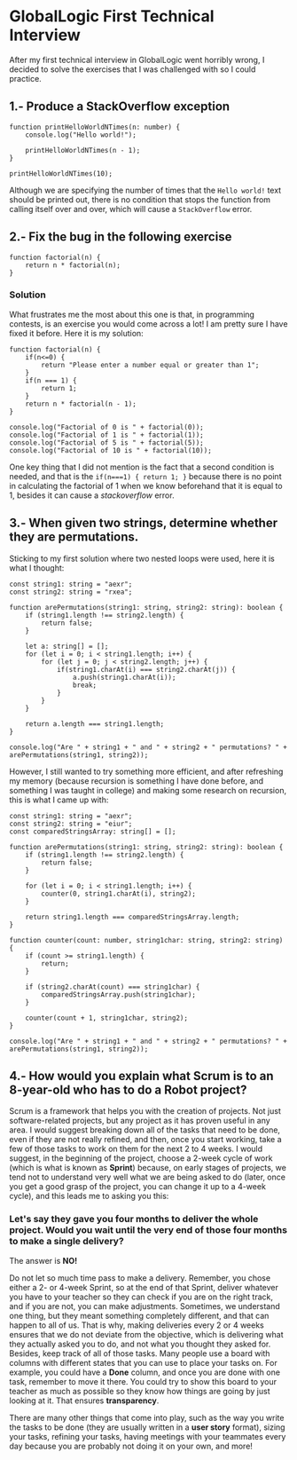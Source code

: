 # GlobalLogic First Technical Interview

After my first technical interview in GlobalLogic went horribly wrong, I decided to solve the exercises that I was challenged with so I could practice.

## 1.- Produce a StackOverflow exception
```
function printHelloWorldNTimes(n: number) {
    console.log("Hello world!");

    printHelloWorldNTimes(n - 1);
}

printHelloWorldNTimes(10);

```

Although we are specifying the number of times that the `Hello world!` text should be printed out, there is no condition that stops the function from calling itself over and over, which will cause a `StackOverflow` error.

## 2.- Fix the bug in the following exercise

```
function factorial(n) {
    return n * factorial(n);
}
```

### Solution

What frustrates me the most about this one is that, in programming contests, is an exercise you would come across a lot! I am pretty sure I have fixed it before. Here it is my solution:

```
function factorial(n) {
    if(n<=0) {
        return "Please enter a number equal or greater than 1";
    }
    if(n === 1) {
        return 1;
    }
    return n * factorial(n - 1);
}

console.log("Factorial of 0 is " + factorial(0));
console.log("Factorial of 1 is " + factorial(1));
console.log("Factorial of 5 is " + factorial(5));
console.log("Factorial of 10 is " + factorial(10));
```

One key thing that I did not mention is the fact that a second condition is needed, and that is the `if(n===1) { return 1; }` because there is no point in calculating the factorial of 1 when we know beforehand that it is equal to 1, besides it can cause a _stackoverflow_ error.

## 3.- When given two strings, determine whether they are permutations.
Sticking to my first solution where two nested loops were used, here it is what I thought:

```
const string1: string = "aexr";
const string2: string = "rxea";

function arePermutations(string1: string, string2: string): boolean {
    if (string1.length !== string2.length) {
        return false;
    }

    let a: string[] = [];
    for (let i = 0; i < string1.length; i++) {
        for (let j = 0; j < string2.length; j++) {
            if(string1.charAt(i) === string2.charAt(j)) {
                a.push(string1.charAt(i));
                break;
            }
        }
    }

    return a.length === string1.length;
}

console.log("Are " + string1 + " and " + string2 + " permutations? " + arePermutations(string1, string2));
```

However, I still wanted to try something more efficient, and after refreshing my memory (because recursion is something I have done before, and something I was taught in college) and making some research on recursion, this is what I came up with:

```
const string1: string = "aexr";
const string2: string = "eiur";
const comparedStringsArray: string[] = [];

function arePermutations(string1: string, string2: string): boolean {
    if (string1.length !== string2.length) {
        return false;
    }

    for (let i = 0; i < string1.length; i++) {
        counter(0, string1.charAt(i), string2);
    }

    return string1.length === comparedStringsArray.length;
}

function counter(count: number, string1char: string, string2: string) {
    if (count >= string1.length) {
        return;
    }

    if (string2.charAt(count) === string1char) {
        comparedStringsArray.push(string1char);
    }

    counter(count + 1, string1char, string2);
}

console.log("Are " + string1 + " and " + string2 + " permutations? " + arePermutations(string1, string2));

```

## 4.- How would you explain what Scrum is to an 8-year-old who has to do a Robot project?
Scrum is a framework that helps you with the creation of projects. Not just software-related projects, but any project as it has proven useful in any area. I would suggest breaking down all of the tasks that need to be done, even if they are not really refined, and then, once you start working, take a few of those tasks to work on them for the next 2 to 4 weeks. I would suggest, in the beginning of the project, choose a 2-week cycle of work (which is what is known as **Sprint**) because, on early stages of projects, we tend not to understand very well what we are being asked to do (later, once you get a good grasp of the project, you can change it up to a 4-week cycle), and this leads me to asking you this:

### Let's say they gave you four months to deliver the whole project. Would you wait until the very end of those four months to make a single delivery?

The answer is **NO!**

Do not let so much time pass to make a delivery. Remember, you chose either a 2- or 4-week Sprint, so at the end of that Sprint, deliver whatever you have to your teacher so they can check if you are on the right track, and if you are not, you can make adjustments. Sometimes, we understand one thing, but they meant something completely different, and that can happen to all of us. That is why, making deliveries every 2 or 4 weeks ensures that we do not deviate from the objective, which is delivering what they actually asked you to do, and not what you thought they asked for. Besides, keep track of all of those tasks. Many people use a board with columns with different states that you can use to place your tasks on. For example, you could have a **Done** column, and once you are done with one task, remember to move it there. You could try to show this board to your teacher as much as possible so they know how things are going by just looking at it. That ensures **transparency**.

There are many other things that come into play, such as the way you write the tasks to be done (they are usually written in a **user story** format), sizing your tasks, refining your tasks, having meetings with your teammates every day because you are probably not doing it on your own, and more!
